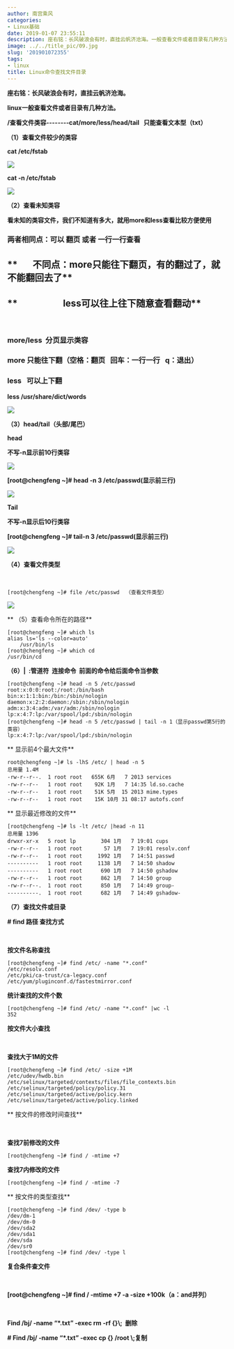 ```yaml
---
author: 南宫乘风
categories:
- Linux基础
date: 2019-01-07 23:55:11
description: 座右铭：长风破浪会有时，直挂云帆济沧海。一般查看文件或者目录有几种方法。查看文件类容只能查看文本型查看文件较少的类容查看未知类容看未知的类容文件，我们不知道有多大，就用和查看比较方便使用两者相同点：可。。。。。。。
image: ../../title_pic/09.jpg
slug: '201901072355'
tags:
- linux
title: Linux命令查找文件目录
---
```


<!--more-->

**座右铭：长风破浪会有时，直挂云帆济沧海。**

**linux一般查看文件或者目录有几种方法。**

**/查看文件类容--------cat/more/less/head/tail   只能查看文本型（txt）**

**（1）查看文件较少的类容**

**cat /etc/fstab**

**![](../../image/20190107233111669.png)**

**cat \-n /etc/fstab**

**![](../../image/2019010723333718.png)**

**（2）查看未知类容**

**看未知的类容文件，我们不知道有多大，就用more和less查看比较方便使用**

### **两者相同点：可以 翻页 或者 一行一行查看**

## **       不同点：more只能往下翻页，有的翻过了，就不能翻回去了**

## **                     less可以往上往下随意查看翻动**

 

### **more/less  分页显示类容**

### **more 只能往下翻（空格：翻页   回车：一行一行   q：退出）**

### **less   可以上下翻**

**less /usr/share/dict/words**

**![](../../image/2019010723400934.png)**

**（3）head/tail（头部/尾巴）**

**head**

**不写-n显示前10行类容**

**![](../../image/2019010723430748.png)**

**\[root\@chengfeng \~\]# head \-n 3 /etc/passwd\(显示前三行\)**

**![](../../image/20190107234153885.png)**

**Tail**

**不写-n显示后10行类容**

**\[root\@chengfeng \~\]# tail-n 3 /etc/passwd\(显示前三行\)**

**![](../../image/20190107234448629.png)**

**（4）查看文件类型**

 

```
[root@chengfeng ~]# file /etc/passwd  （查看文件类型）
```

**![](../../image/20190107234655848.png)**

** （5）查看命令所在的路径**

```
[root@chengfeng ~]# which ls
alias ls='ls --color=auto'
	/usr/bin/ls
[root@chengfeng ~]# which cd
/usr/bin/cd
```

**（6）|  :管道符  连接命令  前面的命令给后面命令当参数**

```
[root@chengfeng ~]# head -n 5 /etc/passwd
root:x:0:0:root:/root:/bin/bash
bin:x:1:1:bin:/bin:/sbin/nologin
daemon:x:2:2:daemon:/sbin:/sbin/nologin
adm:x:3:4:adm:/var/adm:/sbin/nologin
lp:x:4:7:lp:/var/spool/lpd:/sbin/nologin
[root@chengfeng ~]# head -n 5 /etc/passwd | tail -n 1（显示passwd第5行的类容）
lp:x:4:7:lp:/var/spool/lpd:/sbin/nologin
```

** 显示前4个最大文件**

```
root@chengfeng ~]# ls -lhS /etc/ | head -n 5
总用量 1.4M
-rw-r--r--.  1 root root   655K 6月   7 2013 services
-rw-r--r--   1 root root    92K 1月   7 14:35 ld.so.cache
-rw-r--r--   1 root root    51K 5月  15 2013 mime.types
-rw-r--r--   1 root root    15K 10月 31 08:17 autofs.conf
```

** 显示最近修改的文件**

```
[root@chengfeng ~]# ls -lt /etc/ |head -n 11
总用量 1396
drwxr-xr-x   5 root lp        304 1月   7 19:01 cups
-rw-r--r--   1 root root       57 1月   7 19:01 resolv.conf
-rw-r--r--   1 root root     1992 1月   7 14:51 passwd
----------   1 root root     1138 1月   7 14:50 shadow
----------   1 root root      690 1月   7 14:50 gshadow
-rw-r--r--   1 root root      862 1月   7 14:50 group
-rw-r--r--.  1 root root      850 1月   7 14:49 group-
----------.  1 root root      682 1月   7 14:49 gshadow-
```

**（7）查找文件或目录**

**\# find 路径 查找方式**

 

**按文件名称查找**

```
[root@chengfeng ~]# find /etc/ -name "*.conf"
/etc/resolv.conf
/etc/pki/ca-trust/ca-legacy.conf
/etc/yum/pluginconf.d/fastestmirror.conf

```

**统计查找的文件个数**

```
[root@chengfeng ~]# find /etc/ -name "*.conf" |wc -l
352
```

**按文件大小查找**

 

**查找大于1M的文件**

```
[root@chengfeng ~]# find /etc/ -size +1M
/etc/udev/hwdb.bin
/etc/selinux/targeted/contexts/files/file_contexts.bin
/etc/selinux/targeted/policy/policy.31
/etc/selinux/targeted/active/policy.kern
/etc/selinux/targeted/active/policy.linked
```

** 按文件的修改时间查找**

 

**查找7前修改的文件**

```
[root@chengfeng ~]# find / -mtime +7
```

**查找7内修改的文件**

```
[root@chengfeng ~]# find / -mtime -7
```

** 按文件的类型查找**

```
[root@chengfeng ~]# find /dev/ -type b
/dev/dm-1
/dev/dm-0
/dev/sda2
/dev/sda1
/dev/sda
/dev/sr0
[root@chengfeng ~]# find /dev/ -type l
```

**复合条件查文件**

 

**\[root\@chengfeng \~\]# find / \-mtime +7 \-a \-size +100k（a：and并列）**

 

**Find /bj/ \-name “\*.txt”  \-exec rm \-rf \{\}\\;  删除**

**\# Find /bj/ \-name “\*.txt”  \-exec cp \{\} /root \\;复制**